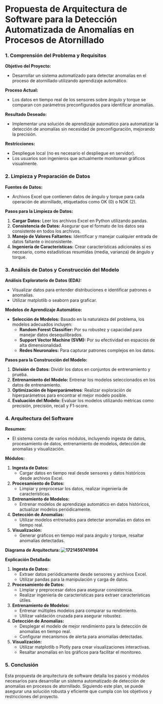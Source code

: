 # **Propuesta de Arquitectura de Software para la Detección Automatizada de Anomalías en Procesos de Atornillado**

### 1. Comprensión del Problema y Requisitos

**Objetivo del Proyecto:**

* Desarrollar un sistema automatizado para detectar anomalías en el proceso de atornillado utilizando aprendizaje automático.

**Proceso Actual:**

* Los datos en tiempo real de los sensores sobre ángulo y torque se comparan con parámetros preconfigurados para identificar anomalías.

**Resultado Deseado:**

* Implementar una solución de aprendizaje automático para automatizar la detección de anomalías sin necesidad de preconfiguración, mejorando la precisión.

**Restricciones:**

* Despliegue local (no es necesario el despliegue en servidor).
* Los usuarios son ingenieros que actualmente monitorean gráficos visualmente.

### 2. Limpieza y Preparación de Datos

**Fuentes de Datos:**

* Archivos Excel que contienen datos de ángulo y torque para cada operación de atornillado, etiquetados como OK (0) o NOK (2).

**Pasos para la Limpieza de Datos:**

1. **Cargar Datos:** Leer los archivos Excel en Python utilizando pandas.
2. **Consistencia de Datos:** Asegurar que el formato de los datos sea consistente en todos los archivos.
3. **Manejo de Valores Faltantes:** Identificar y manejar cualquier entrada de datos faltante o inconsistente.
4. **Ingeniería de Características:** Crear características adicionales si es necesario, como estadísticas resumidas (media, varianza) de ángulo y torque.

### 3. Análisis de Datos y Construcción del Modelo

**Análisis Exploratorio de Datos (EDA):**

* Visualizar datos para entender distribuciones e identificar patrones o anomalías.
* Utilizar matplotlib o seaborn para graficar.

**Modelos de Aprendizaje Automático:**

* **Selección de Modelos:** Basado en la naturaleza del problema, los modelos adecuados incluyen:
  * **Random Forest Classifier:** Por su robustez y capacidad para manejar datos desequilibrados.
  * **Support Vector Machine (SVM):** Por su efectividad en espacios de alta dimensionalidad.
  * **Redes Neuronales:** Para capturar patrones complejos en los datos.

**Pasos para la Construcción del Modelo:**

1. **División de Datos:** Dividir los datos en conjuntos de entrenamiento y prueba.
2. **Entrenamiento del Modelo:** Entrenar los modelos seleccionados en los datos de entrenamiento.
3. **Optimización de hiperparámetros**: Realizar exploración de hiperparámetros para encontrar el mejor modelo posible. 
4. **Evaluación del Modelo:** Evaluar los modelos utilizando métricas como precisión, precisión, recall y F1-score.

### 4. Arquitectura del Software

**Resumen:**

* El sistema consta de varios módulos, incluyendo ingesta de datos, procesamiento de datos, entrenamiento de modelos, detección de anomalías y visualización.

**Módulos:**

1. **Ingesta de Datos:**
   * Cargar datos en tiempo real desde sensores y datos históricos desde archivos Excel.
2. **Procesamiento de Datos:**
   * Limpiar y preprocesar los datos, realizar ingeniería de características.
3. **Entrenamiento de Modelos:**
   * Entrenar modelos de aprendizaje automático en datos históricos, actualizar modelos periódicamente.
4. **Detección de Anomalías:**
   * Utilizar modelos entrenados para detectar anomalías en datos en tiempo real.
5. **Visualización:**
   * Generar gráficos en tiempo real para ángulo y torque, resaltar anomalías detectadas.

**Diagrama de Arquitectura:
![1721459741994](image/softwarearchitecture/1721459741994.jpg)**

**Explicación Detallada:**

1. **Ingesta de Datos:**
   * Extraer datos periódicamente desde sensores y archivos Excel.
   * Utilizar pandas para la manipulación y carga de datos.
2. **Procesamiento de Datos:**
   * Limpiar y preprocesar datos para asegurar consistencia.
   * Realizar ingeniería de características para extraer características útiles.
3. **Entrenamiento de Modelos:**
   * Entrenar múltiples modelos para comparar su rendimiento.
   * Utilizar validación cruzada para asegurar robustez.
4. **Detección de Anomalías:**
   * Desplegar el modelo de mejor rendimiento para la detección de anomalías en tiempo real.
   * Configurar mecanismos de alerta para anomalías detectadas.
5. **Visualización:**
   * Utilizar matplotlib o Plotly para crear visualizaciones interactivas.
   * Resaltar anomalías en los gráficos para facilitar el monitoreo.

### 5. Conclusión

Esta propuesta de arquitectura de software detalla los pasos y módulos necesarios para desarrollar un sistema automatizado de detección de anomalías en procesos de atornillado. Siguiendo este plan, se puede asegurar una solución robusta y eficiente que cumpla con los objetivos y restricciones del proyecto.
